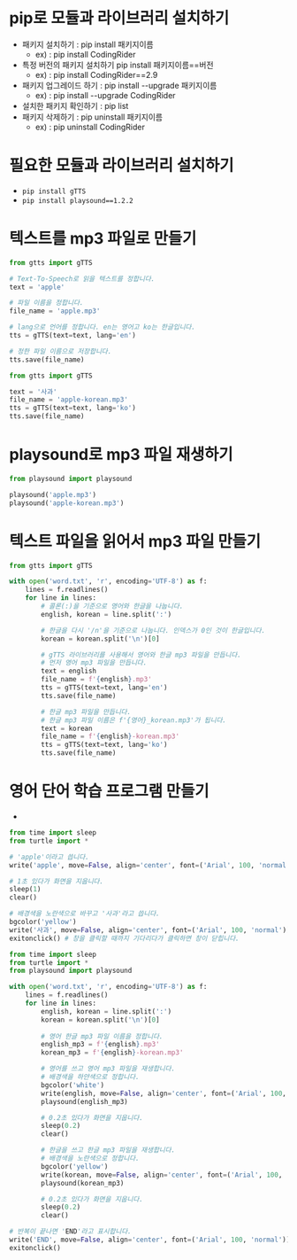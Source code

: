 # pip로 모듈과 라이브러리 설치하기
* 패키지 설치하기 : pip install 패키지이름
  * ex) : pip install CodingRider
* 특정 버전의 패키지 설치하기 pip install 패키지이름==버전  
  * ex) : pip install CodingRider==2.9
* 패키지 업그레이드 하기 : pip install --upgrade 패키지이름
  * ex) : pip install --upgrade CodingRider
* 설치한 패키지 확인하기 : pip list
* 패키지 삭제하기 : pip uninstall 패키지이름
  * ex) : pip uninstall CodingRider

# 필요한 모듈과 라이브러리 설치하기
* ```pip install gTTS```
* ```pip install playsound==1.2.2```

# 텍스트를 mp3 파일로 만들기
```python
from gtts import gTTS

# Text-To-Speech로 읽을 텍스트를 정합니다.
text = 'apple'

# 파일 이름을 정합니다.
file_name = 'apple.mp3'

# lang으로 언어를 정합니다. en는 영어고 ko는 한글입니다.
tts = gTTS(text=text, lang='en')

# 정한 파일 이름으로 저장합니다.
tts.save(file_name)
```
```python
from gtts import gTTS

text = '사과'
file_name = 'apple-korean.mp3'
tts = gTTS(text=text, lang='ko')
tts.save(file_name)
```

# playsound로 mp3 파일 재생하기
```python
from playsound import playsound

playsound('apple.mp3')
playsound('apple-korean.mp3')
```

# 텍스트 파일을 읽어서 mp3 파일 만들기
```python
from gtts import gTTS

with open('word.txt', 'r', encoding='UTF-8') as f:
    lines = f.readlines()    
    for line in lines:
        # 콜론(:)을 기준으로 영어와 한글을 나눕니다.
        english, korean = line.split(':')

        # 한글을 다시 '/n'을 기준으로 나눕니다. 인덱스가 0인 것이 한글입니다.
        korean = korean.split('\n')[0]

        # gTTS 라이브러리를 사용해서 영어와 한글 mp3 파일을 만듭니다.       
        # 먼저 영어 mp3 파일을 만듭니다.
        text = english
        file_name = f'{english}.mp3'
        tts = gTTS(text=text, lang='en')
        tts.save(file_name)

        # 한글 mp3 파일을 만듭니다.
        # 한글 mp3 파일 이름은 f'{영어}_korean.mp3'가 됩니다.
        text = korean
        file_name = f'{english}-korean.mp3'
        tts = gTTS(text=text, lang='ko')
        tts.save(file_name)
```

# 영어 단어 학습 프로그램 만들기
* 
```python
from time import sleep
from turtle import *

# 'apple'이라고 씁니다.
write('apple', move=False, align='center', font=('Arial', 100, 'normal'))

# 1초 있다가 화면을 지웁니다.
sleep(1)
clear()

# 배경색을 노란색으로 바꾸고 '사과'라고 씁니다.
bgcolor('yellow')
write('사과', move=False, align='center', font=('Arial', 100, 'normal'))
exitonclick() # 창을 클릭할 때까지 기다리다가 클릭하면 창이 닫힙니다.
```
```python
from time import sleep
from turtle import *
from playsound import playsound

with open('word.txt', 'r', encoding='UTF-8') as f:
    lines = f.readlines()    
    for line in lines:        
        english, korean = line.split(':')
        korean = korean.split('\n')[0]
        
        # 영어 한글 mp3 파일 이름을 정합니다.
        english_mp3 = f'{english}.mp3'
        korean_mp3 = f'{english}-korean.mp3'

        # 영어를 쓰고 영어 mp3 파일을 재생합니다.
        # 배경색을 하얀색으로 정합니다.
        bgcolor('white')
        write(english, move=False, align='center', font=('Arial', 100, 'normal'))
        playsound(english_mp3)

        # 0.2초 있다가 화면을 지웁니다.
        sleep(0.2)
        clear()

        # 한글을 쓰고 한글 mp3 파일을 재생합니다.
        # 배경색을 노란색으로 정합니다.
        bgcolor('yellow')
        write(korean, move=False, align='center', font=('Arial', 100, 'normal'))
        playsound(korean_mp3)

        # 0.2초 있다가 화면을 지웁니다.
        sleep(0.2)
        clear()

# 반복이 끝나면 'END'라고 표시합니다.
write('END', move=False, align='center', font=('Arial', 100, 'normal'))
exitonclick()
```
